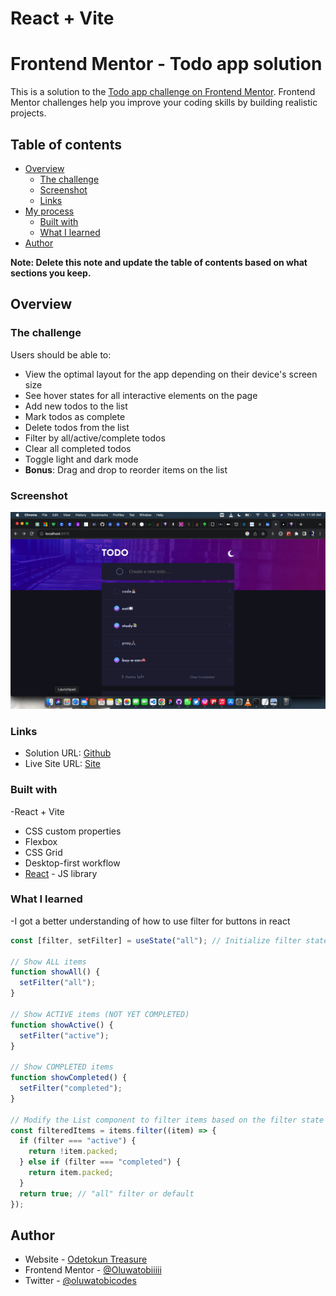 # React + Vite

# Frontend Mentor - Todo app solution

This is a solution to the [Todo app challenge on Frontend Mentor](https://www.frontendmentor.io/challenges/todo-app-Su1_KokOW). Frontend Mentor challenges help you improve your coding skills by building realistic projects.

## Table of contents

- [Overview](#overview)
  - [The challenge](#the-challenge)
  - [Screenshot](#screenshot)
  - [Links](#links)
- [My process](#my-process)
  - [Built with](#built-with)
  - [What I learned](#what-i-learned)
- [Author](#author)

**Note: Delete this note and update the table of contents based on what sections you keep.**

## Overview

### The challenge

Users should be able to:

- View the optimal layout for the app depending on their device's screen size
- See hover states for all interactive elements on the page
- Add new todos to the list
- Mark todos as complete
- Delete todos from the list
- Filter by all/active/complete todos
- Clear all completed todos
- Toggle light and dark mode
- **Bonus**: Drag and drop to reorder items on the list

### Screenshot

![](./public/Screen%20Shot%202023-09-28%20at%2011.30.21%20AM.png)

### Links

- Solution URL: [Github ](https://github.com/Oluwatobiiiiii/To-do-App)
- Live Site URL: [Site](https://to-do-app-ochre-nine.vercel.app/)

### Built with

-React + Vite

- CSS custom properties
- Flexbox
- CSS Grid
- Desktop-first workflow
- [React](https://reactjs.org/) - JS library

### What I learned

-I got a better understanding of how to use filter for buttons in react

```js
const [filter, setFilter] = useState("all"); // Initialize filter state with "all"

// Show ALL items
function showAll() {
  setFilter("all");
}

// Show ACTIVE items (NOT YET COMPLETED)
function showActive() {
  setFilter("active");
}

// Show COMPLETED items
function showCompleted() {
  setFilter("completed");
}

// Modify the List component to filter items based on the filter state
const filteredItems = items.filter((item) => {
  if (filter === "active") {
    return !item.packed;
  } else if (filter === "completed") {
    return item.packed;
  }
  return true; // "all" filter or default
});
```

## Author

- Website - [Odetokun Treasure](https://linktr.ee/codingninja)
- Frontend Mentor - [@Oluwatobiiiii](https://www.frontendmentor.io/profile/@Oluwatobiiiiii)
- Twitter - [@oluwatobicodes](https://www.twitter.com/oluwatobicodes)
